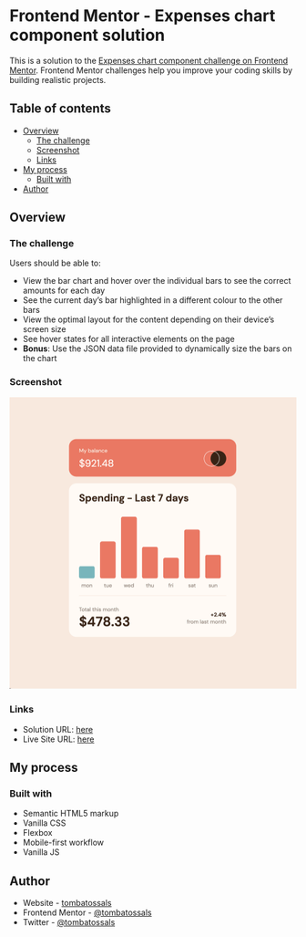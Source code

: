 # Frontend Mentor - Expenses chart component solution

This is a solution to the [Expenses chart component challenge on Frontend Mentor](https://www.frontendmentor.io/challenges/expenses-chart-component-e7yJBUdjwt). Frontend Mentor challenges help you improve your coding skills by building realistic projects.

## Table of contents

- [Overview](#overview)
  - [The challenge](#the-challenge)
  - [Screenshot](#screenshot)
  - [Links](#links)
- [My process](#my-process)
  - [Built with](#built-with)
- [Author](#author)

## Overview

### The challenge

Users should be able to:

- View the bar chart and hover over the individual bars to see the correct amounts for each day
- See the current day’s bar highlighted in a different colour to the other bars
- View the optimal layout for the content depending on their device’s screen size
- See hover states for all interactive elements on the page
- **Bonus**: Use the JSON data file provided to dynamically size the bars on the chart

### Screenshot

![](./screenshot.jpg)

### Links

- Solution URL: [here](https://github.com/tombatossals/frontendmentor-challenges/expenses-chart-component-main)
- Live Site URL: [here](https://tombatossals.github.io/frontendmentor-challenges/expenses-chart-component-main)

## My process

### Built with

- Semantic HTML5 markup
- Vanilla CSS
- Flexbox
- Mobile-first workflow
- Vanilla JS

## Author

- Website - [tombatossals](https://github.com/tombatossals)
- Frontend Mentor - [@tombatossals](https://www.frontendmentor.io/profile/tombatossals)
- Twitter - [@tombatossals](https://www.twitter.com/tombatossals)
